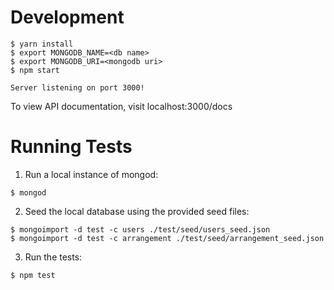 # Development

```shell
$ yarn install
$ export MONGODB_NAME=<db name>
$ export MONGODB_URI=<mongodb uri>
$ npm start

Server listening on port 3000!
```

To view API documentation, visit localhost:3000/docs

# Running Tests

1. Run a local instance of mongod:

```shell
$ mongod
```

2. Seed the local database using the provided seed files:

```shell
$ mongoimport -d test -c users ./test/seed/users_seed.json
$ mongoimport -d test -c arrangement ./test/seed/arrangement_seed.json
```

3. Run the tests:

```shell
$ npm test
```
